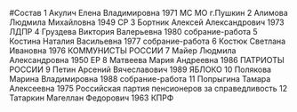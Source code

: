 #Состав
1 Акулич Елена Владимировна 1971 МС МО г.Пушкин
2 Алимова Людмила Михайловна 1949 СР
3 Бортник Алексей Александрович 1973 ЛДПР
4 Груздева Виктория Валерьевна 1980 собрание-работа
5 Костина Наталия Васильевна 1977 собрание-работа
6 Костюк Светлана Ивановна 1976 КОММУНИСТЫ РОССИИ
7 Майер Людмила Александровна 1950 ЕР
8 Матвеева Мария Андреевна 1986 ПАТРИОТЫ РОССИИ
9 Петин Арсений Вячеславович 1989 ЯБЛОКО
10 Полякова Марина Владимировна 1988 собрание-работа
11 Попрыгина Тамара Алексеевна 1975 Российская партия пенсионеров за справедливость
12 Татаркин Магеллан Федорович 1963 КПРФ
